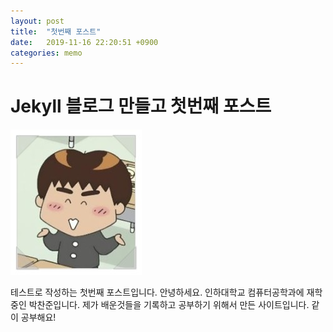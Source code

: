 ```yaml
---
layout: post
title:  "첫번째 포스트"
date:   2019-11-16 22:20:51 +0900
categories: memo
---
```

# Jekyll 블로그 만들고 첫번째 포스트

![my-image](/assets/img/img1/handol.jpg)

테스트로 작성하는 첫번째 포스트입니다. 안녕하세요. 인하대학교 컴퓨터공학과에 재학 중인 박찬준입니다. 제가 배운것들을 기록하고 공부하기 위해서 만든 사이트입니다. 같이 공부해요!
